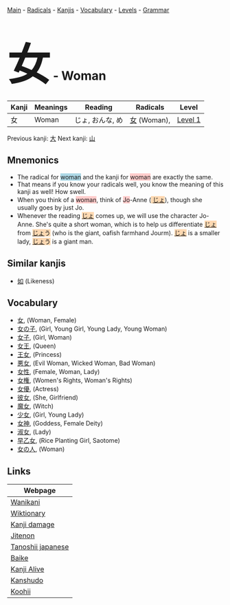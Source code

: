 <style> bigfont {font-size: 100px}</style>
[Main](../index.md) -
[Radicals](../radicals.md) -
[Kanjis](../kanjis.md) -
[Vocabulary](../vocabulary.md) -
[Levels](../levels.md) -
[Grammar](../grammar.md)
# <bigfont> 女</bigfont> - Woman 

| Kanji | Meanings | Reading | Radicals | Level |
| --- | --- | --- | --- | --- |
| 女 | Woman | じょ, おんな, め | [女](../radicals/女.md) (Woman),  | [Level 1](../levels/wk_level1.md) |

Previous kanji: [大](大.md) Next kanji: [山](山.md) 

## Mnemonics
 * The radical for <span style="background-color:#ADD8E6"> woman</span> and the kanji for <span style="background-color:#ffcccb"> woman</span> are exactly the same.
* That means if you know your radicals well, you know the meaning of this kanji as well! How swell.
* When you think of a <span style="background-color:#ffcccb"> woman</span>, think of <span style="background-color:#ffcccb"> Jo</span>-Anne (<span style="background-color:#fed8b1"> [じょ](https://jisho.org/search/じょ)</span>), though she usually goes by just Jo.
* Whenever the reading <span style="background-color:#fed8b1"> [じょ](https://jisho.org/search/じょ)</span> comes up, we will use the character Jo-Anne. She's quite a short woman, which is to help us differentiate <span style="background-color:#fed8b1"> [じょ](https://jisho.org/search/じょ)</span> from <span style="background-color:#fed8b1"> [じょ](https://jisho.org/search/じょ)う</span> (who is the giant, oafish farmhand Jourm). <span style="background-color:#fed8b1"> [じょ](https://jisho.org/search/じょ)</span> is a smaller lady, <span style="background-color:#fed8b1"> [じょ](https://jisho.org/search/じょ)う</span> is a giant man.


## Similar kanjis
 * [如](如.md) (Likeness)


## Vocabulary
 * [女](../vocabulary/女.md), (Woman, Female)
* [女の子](../vocabulary/女.md), (Girl, Young Girl, Young Lady, Young Woman)
* [女子](../vocabulary/女.md), (Girl, Woman)
* [女王](../vocabulary/女.md), (Queen)
* [王女](../vocabulary/女.md), (Princess)
* [悪女](../vocabulary/女.md), (Evil Woman, Wicked Woman, Bad Woman)
* [女性](../vocabulary/女.md), (Female, Woman, Lady)
* [女権](../vocabulary/女.md), (Women's Rights, Woman's Rights)
* [女優](../vocabulary/女.md), (Actress)
* [彼女](../vocabulary/女.md), (She, Girlfriend)
* [魔女](../vocabulary/女.md), (Witch)
* [少女](../vocabulary/女.md), (Girl, Young Lady)
* [女神](../vocabulary/女.md), (Goddess, Female Deity)
* [淑女](../vocabulary/女.md), (Lady)
* [早乙女](../vocabulary/女.md), (Rice Planting Girl, Saotome)
* [女の人](../vocabulary/女.md), (Woman)



## Links 

| Webpage |
| --- |
| [Wanikani          ](https://www.wanikani.com/kanji/女) |
| [Wiktionary        ](https://en.wiktionary.org/wiki/女) |
| [Kanji damage      ](http://www.kanjidamage.com/kanji/search?utf8=✓&q=女) |
| [Jitenon           ](https://jitenon.com/kanji/女) |
| [Tanoshii japanese ](https://www.tanoshiijapanese.com/dictionary/kanji.cfm?k=女) |
| [Baike             ](https://baike.baidu.com/item/女) |
| [Kanji Alive       ](https://app.kanjialive.com/女) |
| [Kanshudo          ](https://www.kanshudo.com/searchmn?q=女) |
| [Koohii            ](https://kanji.koohii.com/study/kanji/女) |
